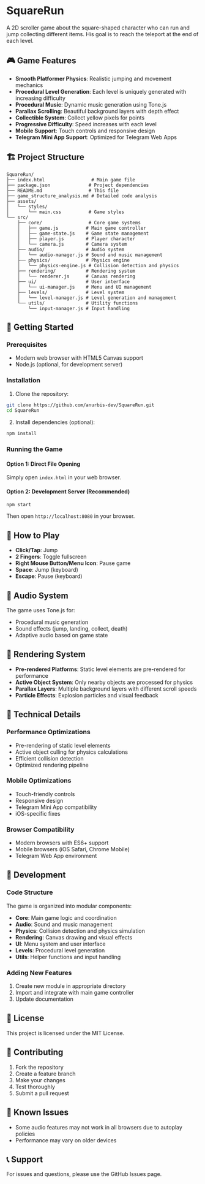 # SquareRun

A 2D scroller game about the square-shaped character who can run and jump collecting different items. His goal is to reach the teleport at the end of each level.

## 🎮 Game Features

- **Smooth Platformer Physics**: Realistic jumping and movement mechanics
- **Procedural Level Generation**: Each level is uniquely generated with increasing difficulty
- **Procedural Music**: Dynamic music generation using Tone.js
- **Parallax Scrolling**: Beautiful background layers with depth effect
- **Collectible System**: Collect yellow pixels for points
- **Progressive Difficulty**: Speed increases with each level
- **Mobile Support**: Touch controls and responsive design
- **Telegram Mini App Support**: Optimized for Telegram Web Apps

## 🏗️ Project Structure

```
SquareRun/
├── index.html                 # Main game file
├── package.json              # Project dependencies
├── README.md                 # This file
├── game_structure_analysis.md # Detailed code analysis
├── assets/
│   └── styles/
│       └── main.css          # Game styles
└── src/
    ├── core/                 # Core game systems
    │   ├── game.js          # Main game controller
    │   ├── game-state.js    # Game state management
    │   ├── player.js        # Player character
    │   └── camera.js        # Camera system
    ├── audio/               # Audio system
    │   └── audio-manager.js # Sound and music management
    ├── physics/             # Physics engine
    │   └── physics-engine.js # Collision detection and physics
    ├── rendering/           # Rendering system
    │   └── renderer.js      # Canvas rendering
    ├── ui/                  # User interface
    │   └── ui-manager.js    # Menu and UI management
    ├── levels/              # Level system
    │   └── level-manager.js # Level generation and management
    └── utils/               # Utility functions
        └── input-manager.js # Input handling
```

## 🚀 Getting Started

### Prerequisites

- Modern web browser with HTML5 Canvas support
- Node.js (optional, for development server)

### Installation

1. Clone the repository:
```bash
git clone https://github.com/anurbis-dev/SquareRun.git
cd SquareRun
```

2. Install dependencies (optional):
```bash
npm install
```

### Running the Game

#### Option 1: Direct File Opening
Simply open `index.html` in your web browser.

#### Option 2: Development Server (Recommended)
```bash
npm start
```
Then open `http://localhost:8080` in your browser.

## 🎯 How to Play

- **Click/Tap**: Jump
- **2 Fingers**: Toggle fullscreen
- **Right Mouse Button/Menu Icon**: Pause game
- **Space**: Jump (keyboard)
- **Escape**: Pause (keyboard)

## 🎵 Audio System

The game uses Tone.js for:
- Procedural music generation
- Sound effects (jump, landing, collect, death)
- Adaptive audio based on game state

## 🎨 Rendering System

- **Pre-rendered Platforms**: Static level elements are pre-rendered for performance
- **Active Object System**: Only nearby objects are processed for physics
- **Parallax Layers**: Multiple background layers with different scroll speeds
- **Particle Effects**: Explosion particles and visual feedback

## 🔧 Technical Details

### Performance Optimizations
- Pre-rendering of static level elements
- Active object culling for physics calculations
- Efficient collision detection
- Optimized rendering pipeline

### Mobile Optimizations
- Touch-friendly controls
- Responsive design
- Telegram Mini App compatibility
- iOS-specific fixes

### Browser Compatibility
- Modern browsers with ES6+ support
- Mobile browsers (iOS Safari, Chrome Mobile)
- Telegram Web App environment

## 📝 Development

### Code Structure
The game is organized into modular components:
- **Core**: Main game logic and coordination
- **Audio**: Sound and music management
- **Physics**: Collision detection and physics simulation
- **Rendering**: Canvas drawing and visual effects
- **UI**: Menu system and user interface
- **Levels**: Procedural level generation
- **Utils**: Helper functions and input handling

### Adding New Features
1. Create new module in appropriate directory
2. Import and integrate with main game controller
3. Update documentation

## 📄 License

This project is licensed under the MIT License.

## 🤝 Contributing

1. Fork the repository
2. Create a feature branch
3. Make your changes
4. Test thoroughly
5. Submit a pull request

## 🐛 Known Issues

- Some audio features may not work in all browsers due to autoplay policies
- Performance may vary on older devices

## 📞 Support

For issues and questions, please use the GitHub Issues page.
